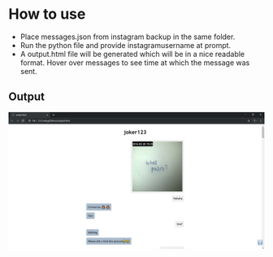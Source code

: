 # How to use

- Place messages.json from instagram backup in the same folder. 
- Run the python file and provide instagramusername at prompt.
- A output.html file will be generated which will be in a nice readable format. Hover over messages to see time at which the message was sent.

## Output
![](screenshot.png)

